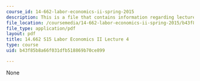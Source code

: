 ```yaml
---
course_id: 14-662-labor-economics-ii-spring-2015
description: This is a file that contains information regarding lecture 4.
file_location: /coursemedia/14-662-labor-economics-ii-spring-2015/b43f85b8a66f031dfb518869b70ce899_MIT14_662S15_lecnotes4.pdf
file_type: application/pdf
layout: pdf
title: 14.662 S15 Labor Economics II Lecture 4
type: course
uid: b43f85b8a66f031dfb518869b70ce899

---
```

None